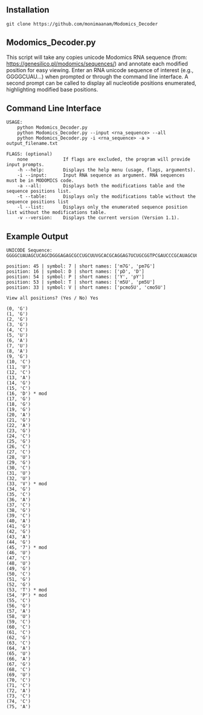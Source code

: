 
Installation
----------------------------------------------------------------
```
git clone https://github.com/monimaanam/Modomics_Decoder
```

Modomics_Decoder.py 
----------------------------------------------------------------
This script will take any copies unicode Modomics RNA sequence (from: https://genesilico.pl/modomics/sequences/) and annotate each modified position for easy viewing. Enter an RNA unicode sequence of interest (e.g., GGGGCUAU...) when prompted or through the command line interface. A second prompt can be called to display all nucleotide positions enumerated, highlighting modified base positions.

Command Line Interface
----------------------------------------------------------------
```
USAGE: 
    python Modomics_Decoder.py
    python Modomics_Decoder.py --input <rna_sequence> --all
    python Modomics_Decoder.py -i <rna_sequence> -a > output_filename.txt
          
FLAGS: (optional)
    none             If flags are excluded, the program will provide input prompts. 
    -h --help:       Displays the help menu (usage, flags, arguments). 
    -i --input:      Input RNA sequence as argument. RNA sequences must be in MODOMICS code. 
    -a --all:        Displays both the modifications table and the sequence positions list. 
    -t --table:      Displays only the modifications table without the sequence positions list
    -l --list:       Displays only the enumerated sequence position list without the modifications table.
    -v --version:    Displays the current version (Version 1.1). 
```

Example Output
----------------------------------------------------------------
```
UNICODE Sequence: GGGGCUAUAGCUCAGCDGGGAGAGCGCCUGCUUVGCACGCAGGAG7UCUGCGGTPCGAUCCCGCAUAGCUCCACCA

position: 45 | symbol: 7 | short names: ['m7G', 'pm7G']
position: 16 | symbol: D | short names: ['pD', 'D']
position: 54 | symbol: P | short names: ['Y', 'pY']
position: 53 | symbol: T | short names: ['m5U', 'pm5U']
position: 33 | symbol: V | short names: ['pcmo5U', 'cmo5U']

View all positions? (Yes / No) Yes

(0, 'G')
(1, 'G')
(2, 'G')
(3, 'G')
(4, 'C')
(5, 'U')
(6, 'A')
(7, 'U')
(8, 'A')
(9, 'G')
(10, 'C')
(11, 'U')
(12, 'C')
(13, 'A')
(14, 'G')
(15, 'C')
(16, 'D') * mod
(17, 'G')
(18, 'G')
(19, 'G')
(20, 'A')
(21, 'G')
(22, 'A')
(23, 'G')
(24, 'C')
(25, 'G')
(26, 'C')
(27, 'C')
(28, 'U')
(29, 'G')
(30, 'C')
(31, 'U')
(32, 'U')
(33, 'V') * mod
(34, 'G')
(35, 'C')
(36, 'A')
(37, 'C')
(38, 'G')
(39, 'C')
(40, 'A')
(41, 'G')
(42, 'G')
(43, 'A')
(44, 'G')
(45, '7') * mod
(46, 'U')
(47, 'C')
(48, 'U')
(49, 'G')
(50, 'C')
(51, 'G')
(52, 'G')
(53, 'T') * mod
(54, 'P') * mod
(55, 'C')
(56, 'G')
(57, 'A')
(58, 'U')
(59, 'C')
(60, 'C')
(61, 'C')
(62, 'G')
(63, 'C')
(64, 'A')
(65, 'U')
(66, 'A')
(67, 'G')
(68, 'C')
(69, 'U')
(70, 'C')
(71, 'C')
(72, 'A')
(73, 'C')
(74, 'C')
(75, 'A')
```
